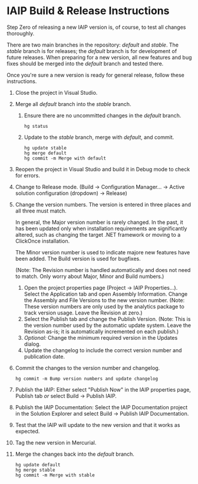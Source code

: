 IAIP Build & Release Instructions
=================================

Step Zero of releasing a new IAIP version is, of course, to test all changes thoroughly.

There are two main branches in the repository: *default* and *stable*. The *stable* branch is for releases; the *default* branch is for development of future releases. When preparing for a new version, all new features and bug fixes should be merged into the *default* branch and tested there.

Once you're sure a new version is ready for general release, follow these instructions.

1. Close the project in Visual Studio.

1. Merge all *default* branch into the *stable* branch.

    1. Ensure there are no uncommitted changes in the *default* branch.
	
		```hg status```

	1. Update to the *stable* branch, merge with *default*, and commit.
	
		```
		hg update stable
		hg merge default
		hg commit -m Merge with default
		```

1. Reopen the project in Visual Studio and build it in Debug mode to check for errors.

1. Change to Release mode. (Build → Configuration Manager… → Active solution configuration (dropdown) → Release)

1. Change the version numbers. The version is entered in three places and all three must match. 
	
	In general, the Major version number is rarely changed. In the past, it has been updated only when installation requirements are significantly altered, such as changing the target .NET framework or moving to a ClickOnce installation.
	
	The Minor version number is used to indicate majore new features have been added. The Build version is used for bugfixes.
    
	(Note: The Revision number is handled automatically and does not need to match. Only worry about Major, Minor and Build numbers.)
	
	1. Open the project properties page (Project → IAIP Properties…). Select the Application tab and open Assembly Information. Change the Assembly and File Versions to the new version number. (Note: These version numbers are only used by the analytics package to track version usage. Leave the Revision at zero.)
	1. Select the Publish tab and change the Publish Version. (Note: This is the version number used by the automatic update system. Leave the Revision as-is; it is automatically incremented on each publish.)
	1. *Optional:* Change the minimum required version in the Updates dialog.
	1. Update the changelog to include the correct version number and publication date.

1. Commit the changes to the version number and changelog.

    ```
	hg commit -m Bump version numbers and update changelog
	```

1. Publish the IAIP: Either select "Publish Now" in the IAIP properties page, Publish tab *or* select Build → Publish IAIP.

1. Publish the IAIP Documentation: Select the IAIP Documentation project in the Solution Explorer and select Build → Publish IAIP Documentation.

1. Test that the IAIP will update to the new version and that it works as expected.

1. Tag the new version in Mercurial.

1. Merge the changes back into the *default* branch.

	```
	hg update default
	hg merge stable
	hg commit -m Merge with stable
	```
